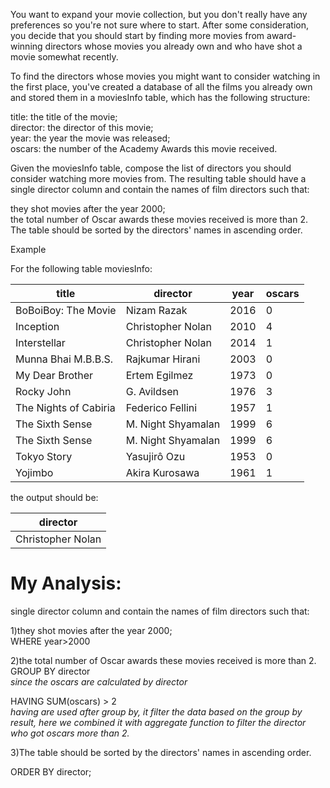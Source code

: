 You want to expand your movie collection, but you don't really have any preferences so you're not sure where to start. After some consideration, you decide that you should start by finding more movies from award-winning directors whose movies you already own and who have shot a movie somewhat recently.

To find the directors whose movies you might want to consider watching in the first place, you've created a database of all the films you already own and stored them in a moviesInfo table, which has the following structure:

title: the title of the movie;  
director: the director of this movie;  
year: the year the movie was released;  
oscars: the number of the Academy Awards this movie received.  

Given the moviesInfo table, compose the list of directors you should consider watching more movies from. The resulting table should have a single director column and contain the names of film directors such that:

they shot movies after the year 2000;  
the total number of Oscar awards these movies received is more than 2.  
The table should be sorted by the directors' names in ascending order.  

Example

For the following table moviesInfo:

| title                   | director            | year | oscars |
|-------------------------|---------------------|------|--------|
| BoBoiBoy: The Movie     | Nizam Razak         | 2016 | 0      |
| Inception               | Christopher Nolan   | 2010 | 4      |
| Interstellar            | Christopher Nolan   | 2014 | 1      |
| Munna Bhai M\.B\.B\.S\. | Rajkumar Hirani     | 2003 | 0      |
| My Dear Brother         | Ertem Egilmez       | 1973 | 0      |
| Rocky John              | G\. Avildsen        | 1976 | 3      |
| The Nights of Cabiria   | Federico Fellini    | 1957 | 1      |
| The Sixth Sense         | M\. Night Shyamalan | 1999 | 6      |
| The Sixth Sense         | M\. Night Shyamalan | 1999 | 6      |
| Tokyo Story             | Yasujirô Ozu        | 1953 | 0      |
| Yojimbo                 | Akira Kurosawa      | 1961 | 1      |


the output should be:

| director          |
|-------------------|
| Christopher Nolan |

# My Analysis:
single director column and contain the names of film directors such that:  

1)they shot movies after the year 2000;  
WHERE year>2000    

2)the total number of Oscar awards these movies received is more than 2.  
GROUP BY director  
*since the oscars are calculated by director*

HAVING SUM(oscars) > 2  
*having are used after group by, it filter the data based on the group by result, here we combined it with aggregate function to filter the director who got oscars more than 2.*  

3)The table should be sorted by the directors' names in ascending order.  

ORDER BY director;  
